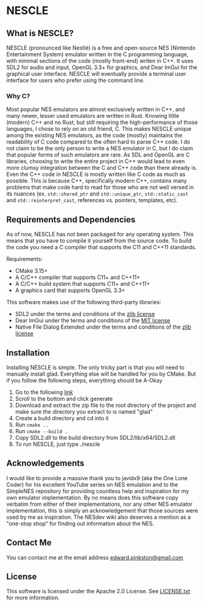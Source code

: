  # NESCLE
 ## What is NESCLE?
 NESCLE (pronounced like Nestlé) is a free and open-source NES (Nintendo Entertainment System) emulator written
 in the C programming language, with minimal sections of the code (mostly front-end) writen in C++. It uses SDL2 for audio
 and input, OpenGL 3.3+ for graphics, and Dear ImGui for the graphical user interface. NESCLE will eventually provide a
 terminal user interface for users who prefer using the command line.

 ### Why C?
 Most popular NES emulators are almost exclusively written in C++, and many newer, lesser used emulators are
 written in Rust. Knowing little (modern) C++ and no Rust, but still requiring the high-performance of those languages,
 I chose to rely on an old friend, C. This makes NESCLE unique among the existing NES emulators, as the code (mostly)
 maintains the readability of C code compared to the often hard to parse C++ code.
 I do not claim to be the only person to write a NES emulator in C,
 but I do claim that popular forms of such emulators are rare.
 As SDL and OpenGL are C libraries,
 choosing to write the entire project in C++ would lead to even more clumsy integration between the C and C++ code than there already is.
 Even the C++ code in NESCLE is mostly written like C code as much as possible. This is because C++, specifically modern C++, contains many
 problems that make code hard to read for those who are not well versed in its nuances (ex. `std::shared_ptr` and `std::unique_ptr`,
 `std::static_cast` and `std::reinterpret_cast`, references vs. pointers, templates, etc).

 ## Requirements and Dependencies
 As of now, NESCLE has not been packaged for any operating system. This means that you have to compile it yourself from the source code.
 To build the code you need a C compiler that supports the C11 and C++11
 standards.

 Requirements:
 * CMake 3.15+
 * A C/C++ compiler that supports C11+ and C++11+
 * A C/C++ build system that supports C11+ and C++11+
 * A graphics card that supports OpenGL 3.3+

 This software makes use of the following third-party libraries:
 * SDL2 under the terms and conditions of the [zlib license](https://www.libsdl.org/license.php)
 * Dear ImGui under the terms and conditions of the [MIT license](https://github.com/ocornut/imgui/blob/master/LICENSE.txt)
 * Native File Dialog Extended under the terms and conditions of the [zlib license](https://github.com/btzy/nativefiledialog-extended/blob/master/LICENSE)

## Installation
Installing NESCLE is simple. The only tricky part is that
you will need to manually install glad. Everything else will be
handled for you by CMake. But if you follow the following steps,
everything should be A-Okay
1. Go to the following [link](https://glad.dav1d.de/#language=c&specification=gl&api=gl%3D3.3&api=gles1%3Dnone&api=gles2%3Dnone&api=glsc2%3Dnone&profile=core&loader=on)
2. Scroll to the bottom and click generate
3. Download and extract the zip file to the root directory of the project and make sure the directory you extract to is named "glad"
4. Create a build directory and cd into it
5. Run `cmake ..`
6. Run `cmake --build .`
7. Copy SDL2.dll to the build directory from SDL2/lib/x64/SDL2.dll
8. To run NESCLE, just type ./nescle

 ## Acknowledgements
 I would like to provide a massive thank you to javidx9 (aka the One Lone Coder) for his excellent YouTube series
 on NES emulation and to the SimpleNES repository for providing countless help and inspiration for my own emulator
 implementation. By no means does this software copy verbatim from either of their implementations, nor any other
 NES emulator implementation, this is simply an acknowledgement that those sources were used by me as inspiration.
 The NESdev wiki also deserves a mention as a "one-stop shop" for finding out information about the NES.

 ## Contact Me
 You can contact me at the email address <edward.pinkston@gmail.com>

 ## License
 This software is licensed under the Apache 2.0 License. See [LICENSE.txt](LICENSE.txt) for more information.
